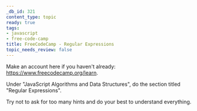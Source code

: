 ```yaml
---
_db_id: 321
content_type: topic
ready: true
tags:
- javascript
- free-code-camp
title: FreeCodeCamp - Regular Expressions
topic_needs_review: false
---
```


Make an account here if you haven't already: https://www.freecodecamp.org/learn.

Under "JavaScript Algorithms and Data Structures", do the section titled "Regular Expressions".

Try not to ask for too many hints and do your best to understand everything.
